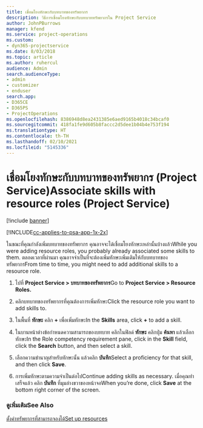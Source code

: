 ```yaml
---
title: เชื่อมโยงทักษะกับบทบาทของทรัพยากร
description: วิธีการเชื่อมโยงทักษะกับบทบาททรัพยากรใน Project Service
author: JohnPBurrows
manager: kfend
ms.service: project-operations
ms.custom:
- dyn365-projectservice
ms.date: 8/03/2018
ms.topic: article
ms.author: ruhercul
audience: Admin
search.audienceType:
- admin
- customizer
- enduser
search.app:
- D365CE
- D365PS
- ProjectOperations
ms.openlocfilehash: 8386948d8ea2431385e6aed9165b4018c34bcaf0
ms.sourcegitcommit: 418fa1fe9d605b8faccc2d5dee1b04b4e753f194
ms.translationtype: HT
ms.contentlocale: th-TH
ms.lasthandoff: 02/10/2021
ms.locfileid: "5145336"
---
```

# <a name="associate-skills-with-resource-roles-project-service"></a><span data-ttu-id="5694f-103">เชื่อมโยงทักษะกับบทบาทของทรัพยากร (Project Service)</span><span class="sxs-lookup"><span data-stu-id="5694f-103">Associate skills with resource roles (Project Service)</span></span>

[!include [banner](../includes/psa-now-project-operations.md)]

[!INCLUDE[cc-applies-to-psa-app-1x-2x](../includes/cc-applies-to-psa-app-1x-2x.md)]

<span data-ttu-id="5694f-104">ในขณะที่คุณกำลังเพิ่มบทบาทของทรัพยากร คุณอาจจะได้เชื่อมโยงทักษะเหล่านั้นบ้างแล้ว</span><span class="sxs-lookup"><span data-stu-id="5694f-104">While you were adding resource roles, you probably already associated some skills to them.</span></span> <span data-ttu-id="5694f-105">ตลอดเวลาที่ผ่านมา คุณอาจจำเป็นที่จะต้องเพิ่มทักษะเพิ่มเติมให้กับบทบาทของทรัพยากร</span><span class="sxs-lookup"><span data-stu-id="5694f-105">From time to time, you might need to add additional skills to a resource role.</span></span>  
  
1.  <span data-ttu-id="5694f-106">ไปที่ **Project Service > บทบาทของทรัพยากร**</span><span class="sxs-lookup"><span data-stu-id="5694f-106">Go to **Project Service > Resource Roles.**</span></span>  
  
2.  <span data-ttu-id="5694f-107">คลิกบทบาทของทรัพยากรที่คุณต้องการเพิ่มทักษะ</span><span class="sxs-lookup"><span data-stu-id="5694f-107">Click the resource role you want to add skills to.</span></span>  
  
3.  <span data-ttu-id="5694f-108">ในพื้นที่ **ทักษะ** คลิก **+** เพื่อเพิ่มทักษะ</span><span class="sxs-lookup"><span data-stu-id="5694f-108">In the **Skills** area, click **+** to add a skill.</span></span>  
  
4.  <span data-ttu-id="5694f-109">ในบานหน้าต่างข้อกำหนดความสามารถของบทบาท คลิกในฟิลด์ **ทักษะ** คลิกปุ่ม **ค้นหา** แล้วเลือกทักษะ</span><span class="sxs-lookup"><span data-stu-id="5694f-109">In the Role competency requirement pane, click in the **Skill** field, click the **Search** button,  and then select a skill.</span></span>  
  
5.  <span data-ttu-id="5694f-110">เลือกความชำนาญสำหรับทักษะนั้น แล้วคลิก **บันทึก**</span><span class="sxs-lookup"><span data-stu-id="5694f-110">Select a proficiency for that skill, and then click **Save**.</span></span>  
  
6.  <span data-ttu-id="5694f-111">การเพิ่มทักษะตามความจำเป็นต่อไป</span><span class="sxs-lookup"><span data-stu-id="5694f-111">Continue adding skills as necessary.</span></span> <span data-ttu-id="5694f-112">เมื่อคุณทำเสร็จแล้ว คลิก **บันทึก** ที่มุมล่างขวาของหน้าจอ</span><span class="sxs-lookup"><span data-stu-id="5694f-112">When you’re done, click **Save** at the bottom right corner of the screen.</span></span>  
  
### <a name="see-also"></a><span data-ttu-id="5694f-113">ดูเพิ่มเติม</span><span class="sxs-lookup"><span data-stu-id="5694f-113">See Also</span></span>  
 [<span data-ttu-id="5694f-114">ตั้งค่าทรัพยากรที่สามารถจองได้</span><span class="sxs-lookup"><span data-stu-id="5694f-114">Set up resources</span></span>](../psa/set-up-resources.md)
